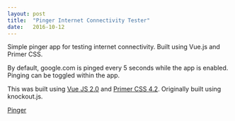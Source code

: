```yaml
---
layout: post
title:  "Pinger Internet Connectivity Tester"
date:   2016-10-12
---
```

Simple pinger app for testing internet connectivity. Built using Vue.js and Primer CSS.

By default, google.com is pinged every 5 seconds while the app is enabled. Pinging can be toggled within the app.

This was built using [Vue JS 2.0](https://vuejs.org/) and [Primer CSS 4.2](http://primercss.io/). Originally built using knockout.js.

<a href="{{ '/pinger/' | prepend: site.baseurl }}">Pinger</a>
